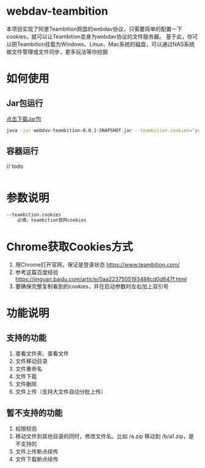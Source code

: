 # webdav-teambition
本项目实现了阿里Teambition网盘的webdav协议，只需要简单的配置一下cookies，就可以让Teambition变身为webdav协议的文件服务器。
基于此，你可以把Teambition挂载为Windows、Linux、Mac系统的磁盘，可以通过NAS系统做文件管理或文件同步，更多玩法等你挖掘
# 如何使用
## Jar包运行
[点击下载Jar包](https://github.com/zxbu/webdav-teambition/releases/download/0.0.1/webdav-teambition-0.0.1-SNAPSHOT.jar)
```bash
java -jar webdav-teambition-0.0.1-SNAPSHOT.jar --teambition.cookies="your cookies here"
```
## 容器运行
// todo 
```bash

```

# 参数说明
```bash
--teambition.cookies 
    必填，teambition官网cookies
```

# Chrome获取Cookies方式
1. 用Chrome打开官网，保证是登录状态 https://www.teambition.com/
2. 参考这篇百度经验 https://jingyan.baidu.com/article/0aa2237505193488cd0d647f.html
3. 要确保完整复制看到的cookies，并在启动参数时左右加上双引号

# 功能说明
## 支持的功能
1. 查看文件夹、查看文件
2. 文件移动目录
3. 文件重命名
4. 文件下载
5. 文件删除
6. 文件上传（支持大文件自动分批上传）
## 暂不支持的功能
1. 权限校验
2. 移动文件到其他目录的同时，修改文件名。比如 /a.zip 移动到 /b/a1.zip，是不支持的
3. 文件上传断点续传
4. 文件下载断点续传
